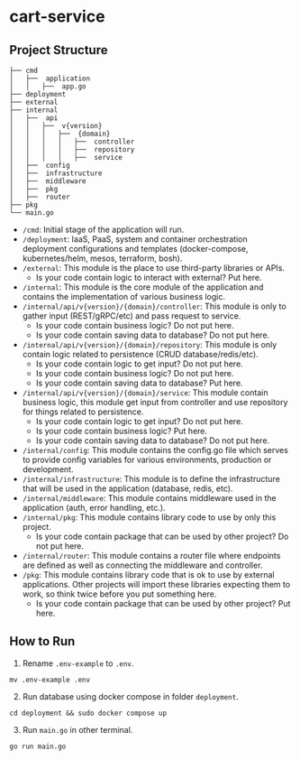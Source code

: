 # cart-service

## Project Structure
```
├── cmd
│   ├──  application
│   │   ├──  app.go
├── deployment
├── external
├── internal
│   ├──  api
│   │   ├──  v{version}
│   │   │   ├──  {domain}
│   │   │   │   ├──  controller
│   │   │   │   ├──  repository
│   │   │   │   ├──  service
│   ├──  config
│   ├──  infrastructure
│   ├──  middleware
│   ├──  pkg
│   ├──  router
├── pkg
└── main.go
```

- `/cmd`: Initial stage of the application will run.
- `/deployment`: IaaS, PaaS, system and container orchestration deployment configurations and templates (docker-compose, kubernetes/helm, mesos, terraform, bosh).
- `/external`: This module is the place to use third-party libraries or APIs.
    - Is your code contain logic to interact with external? Put here.
- `/internal`: This module is the core module of the application and contains the implementation of various business logic.
- `/internal/api/v{version}/{domain}/controller`: This module is only to gather input (REST/gRPC/etc) and pass request to service.
    - Is your code contain business logic? Do not put here.
    - Is your code contain saving data to database? Do not put here.
- `/internal/api/v{version}/{domain}/repository`: This module is only contain logic related to persistence (CRUD database/redis/etc).
    - Is your code contain logic to get input? Do not put here.
    - Is your code contain business logic? Do not put here.
    - Is your code contain saving data to database? Put here.
- `/internal/api/v{version}/{domain}/service`: This module contain business logic, this module get input from controller and use repository for things related to persistence.
    - Is your code contain logic to get input? Do not put here.
    - Is your code contain business logic? Put here.
    - Is your code contain saving data to database? Do not put here.
- `/internal/config`: This module contains the config.go file which serves to provide config variables for various environments, production or development.
- `/internal/infrastructure`: This module is to define the infrastructure that will be used in the application (database, redis, etc).
- `/internal/middleware`: This module contains middleware used in the application (auth, error handling, etc.).
- `/internal/pkg`: This module contains library code to use by only this project.
    - Is your code contain package that can be used by other project? Do not put here.
- `/internal/router`: This module contains a router file where endpoints are defined as well as connecting the middleware and controller.
- `/pkg`: This module contains library code that is ok to use by external applications. Other projects will import these libraries expecting them to work, so think twice before you put something here.
    - Is your code contain package that can be used by other project? Put here.

## How to Run

1. Rename `.env-example` to `.env`.

```shell
mv .env-example .env
```

2. Run database using docker compose in folder `deployment`.

```shell
cd deployment && sudo docker compose up
```

3. Run `main.go` in other terminal.

```shell
go run main.go
```
